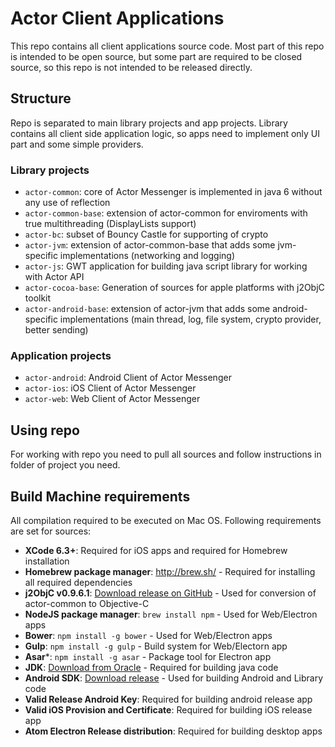 # Actor Client Applications
This repo contains all client applications source code. Most part of this repo is intended to be open source, but some part are required to be closed source, so this repo is not intended to be released directly.


## Structure
Repo is separated to main library projects and app projects. Library contains all client side application logic, so apps need to implement only UI part and some simple providers.

### Library projects
* ```actor-common```: core of Actor Messenger is implemented in java 6 without any use of reflection
* ```actor-common-base```: extension of actor-common for enviroments with true multithreading (DisplayLists support)
* ```actor-bc```: subset of Bouncy Castle for supporting of crypto
* ```actor-jvm```: extension of actor-common-base that adds some jvm-specific implementations (networking and logging)
* ```actor-js```: GWT application for building java script library for working with Actor API
* ```actor-cocoa-base```: Generation of sources for apple platforms with j2ObjC toolkit
* ```actor-android-base```: extension of actor-jvm that adds some android-specific implementations (main thread, log, file system, crypto provider, better sending)

### Application projects
* ```actor-android```: Android Client of Actor Messenger
* ```actor-ios```: iOS Client of Actor Messenger
* ```actor-web```: Web Client of Actor Messenger

## Using repo
For working with repo you need to pull all sources and follow instructions in folder of project you need.

## Build Machine requirements
All compilation required to be executed on Mac OS.
Following requirements are set for sources:
* **XCode 6.3+**: Required for iOS apps and required for Homebrew installation
* **Homebrew package manager**: http://brew.sh/ - Required for installing all required dependencies
* **j2ObjC v0.9.6.1**: [Download release on GitHub](https://github.com/google/j2objc/releases) - Used for conversion of actor-common to Objective-C
* **NodeJS package manager**: ```brew install npm``` - Used for Web/Electron apps
* **Bower**: ```npm install -g bower``` - Used for Web/Electron apps
* **Gulp**: ```npm install -g gulp``` - Build system for Web/Electorn app
* **Asar***: ```npm install -g asar``` - Package tool for Electron app
* **JDK**: [Download from Oracle](http://www.oracle.com/technetwork/java/javase/downloads/jdk8-downloads-2133151.html) - Required for building java code
* **Android SDK**: [Download release](http://developer.android.com/sdk/installing/index.html?pkg=tools) - Used for building Android and Library code
* **Valid Release Android Key**: Required for building android release app
* **Valid iOS Provision and Certificate**: Required for building iOS release app
* **Atom Electron Release distribution**: Required for building desktop apps
